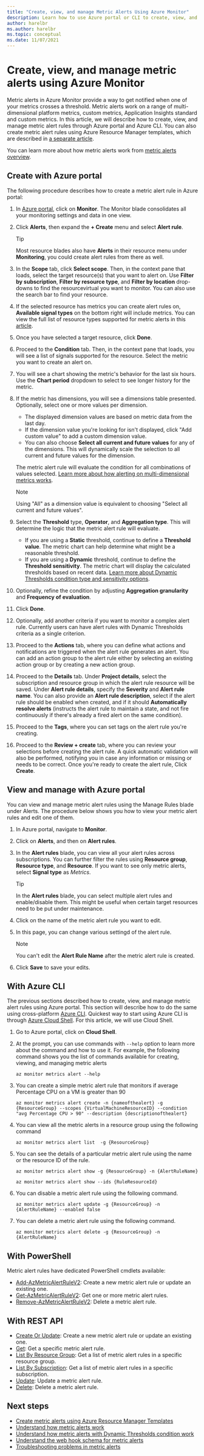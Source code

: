 ```yaml
---
title: "Create, view, and manage Metric Alerts Using Azure Monitor"
description: Learn how to use Azure portal or CLI to create, view, and manage metric alert rules.
author: harelbr
ms.author: harelbr
ms.topic: conceptual
ms.date: 11/07/2021
---
```

# Create, view, and manage metric alerts using Azure Monitor

Metric alerts in Azure Monitor provide a way to get notified when one of your metrics crosses a threshold. Metric alerts work on a range of multi-dimensional platform metrics, custom metrics, Application Insights standard and custom metrics. In this article, we will describe how to create, view, and manage metric alert rules through Azure portal and Azure CLI. You can also create metric alert rules using Azure Resource Manager templates, which are described in [a separate article](./alerts-metric-create-templates.md).

You can learn more about how metric alerts work from [metric alerts overview](./alerts-metric-overview.md).

## Create with Azure portal

The following procedure describes how to create a metric alert rule in Azure portal:

1. In [Azure portal](https://portal.azure.com), click on **Monitor**. The Monitor blade consolidates all your monitoring settings and data in one view.

2. Click **Alerts**, then expand the **+ Create** menu and select **Alert rule**.

    > [!TIP]
    > Most resource blades also have **Alerts** in their resource menu under **Monitoring**, you could create alert rules from there as well.

3. In the **Scope** tab, click **Select scope**. Then, in the context pane that loads, select the target resource(s) that you want to alert on. Use **Filter by subscription**, **Filter by resource type**, and **Filter by location** drop-downs to find the resourcevirtual you want to monitor. You can also use the search bar to find your resource.

4. If the selected resource has metrics you can create alert rules on, **Available signal types** on the bottom right will include metrics. You can view the full list of resource types supported for metric alerts in this [article](./alerts-metric-near-real-time.md#metrics-and-dimensions-supported).

5. Once you have selected a target resource, click **Done**.

6. Proceed to the **Condition** tab. Then, in the context pane that loads, you will see a list of signals supported for the resource. Select the metric you want to create an alert on.

7. You will see a chart showing the metric's behavior for the last six hours. Use the **Chart period** dropdown to select to see longer history for the metric.

8. If the metric has dimensions, you will see a dimensions table presented. Optionally, select one or more values per dimension.
    - The displayed dimension values are based on metric data from the last day.
    - If the dimension value you're looking for isn't displayed, click "Add custom value" to add a custom dimension value.
    - You can also choose **Select all current and future values** for any of the dimensions. This will dynamically scale the selection to all current and future values for the dimension.

    The metric alert rule will evaluate the condition for all combinations of values selected. [Learn more about how alerting on multi-dimensional metrics works](./alerts-metric-overview.md).
    
    > [!NOTE]
    > Using "All" as a dimension value is equivalent to choosing "Select all current and future values".

9. Select the **Threshold** type, **Operator**, and **Aggregation type**. This will determine the logic that the metric alert rule will evaluate.
    - If you are using a **Static** threshold, continue to define a **Threshold value**. The metric chart can help determine what might be a reasonable threshold.
    - If you are using a **Dynamic** threshold, continue to define the **Threshold sensitivity**. The metric chart will display the calculated thresholds based on recent data. [Learn more about Dynamic Thresholds condition type and sensitivity options](../alerts/alerts-dynamic-thresholds.md).

10. Optionally, refine the condition by adjusting **Aggregation granularity** and **Frequency of evaluation**. 

11. Click **Done**.

12. Optionally, add another criteria if you want to monitor a complex alert rule. Currently users can have alert rules with Dynamic Thresholds criteria as a single criterion.

13. Proceed to the **Actions** tab, where you can define what actions and notifications are triggered when the alert rule generates an alert. You can add an action group to the alert rule either by selecting an existing action group or by creating a new action group.

14. Proceed to the **Details** tab. Under **Project details**, select the subscription and resource group in which the alert rule resource will be saved. Under **Alert rule details**, specify the **Severity** and **Alert rule name**. You can also provide an **Alert rule description**, select if the alert rule should be enabled when created, and if it should **Automatically resolve alerts** (instructs the alert rule to maintain a state, and not fire continuously if there's already a fired alert on the same condition).

15. Proceed to the **Tags**, where you can set tags on the alert rule you're creating.
16. Proceed to the **Review + create** tab, where you can review your selections before creating the alert rule. A quick automatic validation will also be performed, notifying you in case any information or missing or needs to be correct. Once you're ready to create the alert rule, Click **Create**.


## View and manage with Azure portal

You can view and manage metric alert rules using the Manage Rules blade under Alerts. The procedure below shows you how to view your metric alert rules and edit one of them.

1. In Azure portal, navigate to **Monitor**.

2. Click on **Alerts**, and then on **Alert rules**.

3. In the **Alert rules** blade, you can view all your alert rules across subscriptions. You can further filter the rules using  **Resource group**, **Resource type**, and **Resource**. If you want to see only metric alerts, select **Signal type** as *Metrics*.

    > [!TIP]
    > In the **Alert rules** blade, you can select multiple alert rules and enable/disable them. This might be useful when certain target resources need to be put under maintenance.

4. Click on the name of the metric alert rule you want to edit.

5. In this page, you can change various settingd of the alert rule.

    > [!NOTE]
    > You can't edit the **Alert Rule Name** after the metric alert rule is created.

6. Click **Save** to save your edits.


## With Azure CLI

The previous sections described how to create, view, and manage metric alert rules using Azure portal. This section will describe how to do the same using cross-platform [Azure CLI](/cli/azure/get-started-with-azure-cli). Quickest way to start using Azure CLI is through [Azure Cloud Shell](../../cloud-shell/overview.md). For this article, we will use Cloud Shell.

1. Go to Azure portal, click on **Cloud Shell**.

2. At the prompt, you can use commands with ``--help`` option to learn more about the command and how to use it. For example, the following command shows you the list of commands available for creating, viewing, and managing metric alerts

    ```azurecli
    az monitor metrics alert --help
    ```

3. You can create a simple metric alert rule that monitors if average Percentage CPU on a VM is greater than 90

    ```azurecli
    az monitor metrics alert create -n {nameofthealert} -g {ResourceGroup} --scopes {VirtualMachineResourceID} --condition "avg Percentage CPU > 90" --description {descriptionofthealert}
    ```

4. You can view all the metric alerts in a resource group using the following command

    ```azurecli
    az monitor metrics alert list  -g {ResourceGroup}
    ```

5. You can see the details of a particular metric alert rule using the name or the resource ID of the rule.

    ```azurecli
    az monitor metrics alert show -g {ResourceGroup} -n {AlertRuleName}
    ```

    ```azurecli
    az monitor metrics alert show --ids {RuleResourceId}
    ```

6. You can disable a metric alert rule using the following command.

    ```azurecli
    az monitor metrics alert update -g {ResourceGroup} -n {AlertRuleName} --enabled false
    ```

7. You can delete a metric alert rule using the following command.

    ```azurecli
    az monitor metrics alert delete -g {ResourceGroup} -n {AlertRuleName}
    ```

## With PowerShell

Metric alert rules have dedicated PowerShell cmdlets available:

- [Add-AzMetricAlertRuleV2](/powershell/module/az.monitor/add-azmetricalertrulev2): Create a new metric alert rule or update an existing one.
- [Get-AzMetricAlertRuleV2](/powershell/module/az.monitor/get-azmetricalertrulev2): Get one or more metric alert rules.
- [Remove-AzMetricAlertRuleV2](/powershell/module/az.monitor/remove-azmetricalertrulev2): Delete a metric alert rule.

## With REST API

- [Create Or Update](/rest/api/monitor/metricalerts/createorupdate): Create a new metric alert rule or update an existing one.
- [Get](/rest/api/monitor/metricalerts/get): Get a specific metric alert rule.
- [List By Resource Group](/rest/api/monitor/metricalerts/listbyresourcegroup): Get a list of metric alert rules in a specific resource group.
- [List By Subscription](/rest/api/monitor/metricalerts/listbysubscription): Get a list of metric alert rules in a specific subscription.
- [Update](/rest/api/monitor/metricalerts/update): Update a metric alert rule.
- [Delete](/rest/api/monitor/metricalerts/delete): Delete a metric alert rule.

## Next steps

- [Create metric alerts using Azure Resource Manager Templates](./alerts-metric-create-templates.md)
- [Understand how metric alerts work](./alerts-metric-overview.md)
- [Understand how metric alerts with Dynamic Thresholds condition work](../alerts/alerts-dynamic-thresholds.md)
- [Understand the web hook schema for metric alerts](./alerts-metric-near-real-time.md#payload-schema)
- [Troubleshooting problems in metric alerts](./alerts-troubleshoot-metric.md)
